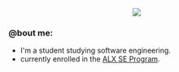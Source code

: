 <p align="center">
  <img src="https://github.com/salimizel/salimizel/blob/master/ezgif.com-video-to-gif.gif">
</p>

### @bout me:
- I'm a student studying software engineering.
-  currently enrolled in the [ALX SE Program](https://www.alxafrica.com/).

